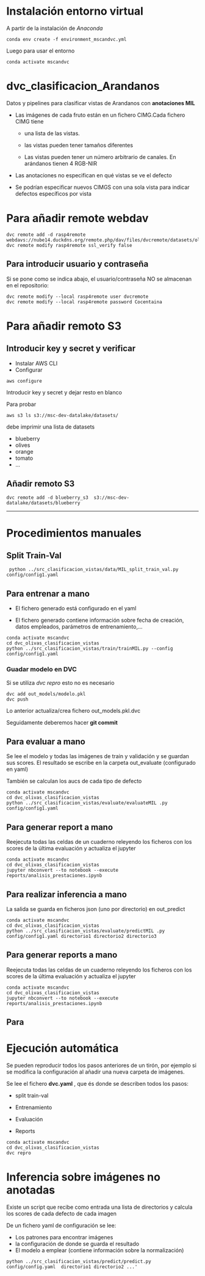 # Instalación entorno virtual

A partir de la instalación de *Anaconda*
```
conda env create -f environment_mscandvc.yml
````
Luego para usar el entorno
```
conda activate mscandvc
```

# dvc_clasificacion_Arandanos

Datos y pipelines para clasificar vistas de Arandanos con **anotaciones MIL**

* Las imágenes de cada fruto están en un fichero CIMG.Cada fichero CIMG tiene 
  * una lista de las vistas.

  * las vistas pueden tener tamaños diferentes

  * Las vistas pueden tener un número arbitrario de canales. En arándanos tienen 4 RGB-NIR

* Las anotaciones no especifican en qué vistas se ve el defecto

* Se podrían especificar nuevos CIMGS con una sola vista para indicar defectos específicos por vista

# Para añadir remote webdav

```
dvc remote add -d rasp4remote webdavs://nube14.duckdns.org/remote.php/dav/files/dvcremote/datasets/olivas
dvc remote modify rasp4remote ssl_verify false
```

## Para introducir usuario y contraseña

Si se pone como se indica abajo, el usuario/contraseña NO se almacenan en el repositorio:

```
dvc remote modify --local rasp4remote user dvcremote
dvc remote modify --local rasp4remote password Cocentaina
```

# Para añadir remoto S3

## Introducir key y secret y verificar
* Instalar AWS CLI
* Configurar
```
aws configure
```
Introducir key y secret y dejar resto en blanco

Para probar
```
aws s3 ls s3://msc-dev-datalake/datasets/
```
debe imprimir una lista de datasets
* blueberry
* olives
* orange
* tomato
* ...

## Añadir remoto S3
```
dvc remote add -d blueberry_s3  s3://msc-dev-datalake/datasets/blueberry
```




______________________________________________________

# Procedimientos manuales

## Split Train-Val

```
 python ../src_clasificacion_vistas/data/MIL_split_train_val.py config/config1.yaml
```

## Para entrenar a mano

* El fichero generado está configurado en el yaml

* El fichero generado contiene información sobre fecha de creación, datos empleados, parámetros de entrenamiento,...


```
conda activate mscandvc
cd dvc_olivas_clasificacion_vistas
python ../src_clasificacion_vistas/train/trainMIL.py --config config/config1.yaml
```

### Guadar modelo en DVC

Si se utiliza *dvc repro* esto no es necesario

```
dvc add out_models/modelo.pkl
dvc push
```

Lo anterior actualiza/crea fichero out_models.pkl.dvc

Seguidamente deberemos hacer **git commit**

## Para evaluar a mano

Se lee el modelo y todas las imágenes de train y validación y se guardan sus scores.
El resultado se escribe en la carpeta out_evaluate (configurado en yaml)

También se calculan los aucs de cada tipo de defecto

```
conda activate mscandvc
cd dvc_olivas_clasificacion_vistas
python ../src_clasificacion_vistas/evaluate/evaluateMIL .py config/config1.yaml
```

## Para generar report a mano 

Reejecuta todas las celdas de un cuaderno releyendo los ficheros con los scores de la última evaluación y actualiza el jupyter

```
conda activate mscandvc
cd dvc_olivas_clasificacion_vistas
jupyter nbconvert --to notebook --execute  reports/analisis_prestaciones.ipynb
```

## Para realizar inferencia a  mano

La salida se guarda en ficheros json (uno por directorio) en out_predict
```
conda activate mscandvc
cd dvc_olivas_clasificacion_vistas
python ../src_clasificacion_vistas/evaluate/predictMIL .py config/config1.yaml directorio1 directorio2 directorio3
```


## Para generar reports a mano

Reejecuta todas las celdas de un cuaderno releyendo los ficheros con los scores de la última evaluación y actualiza el jupyter

```
conda activate mscandvc
cd dvc_olivas_clasificacion_vistas
jupyter nbconvert --to notebook --execute  reports/analisis_prestaciones.ipynb
```


## Para 

# Ejecución automática

Se pueden reproducir todos los pasos anteriores de un tirón, por ejemplo si se modifica la configuración al añadir una nueva carpeta de imágenes.

Se lee el fichero **dvc.yaml** , que és donde se describen todos los pasos:

* split train-val

* Entrenamiento

* Evaluación

* Reports


```
conda activate mscandvc
cd dvc_olivas_clasificacion_vistas
dvc repro
```

# Inferencia sobre imágenes no anotadas

Existe un script que recibe como entrada una lista de directorios y calcula los scores de cada defecto de cada imagen

De un fichero yaml de configuración se lee:

* Los patrones para encontrar imágenes 
* la configuración de donde se guarda el resultado
* El modelo a emplear (contiene información sobre la normalización)

```
python ../src_clasificacion_vistas/predict/predict.py config/config.yaml  directorio1 directorio2 ...'
```

